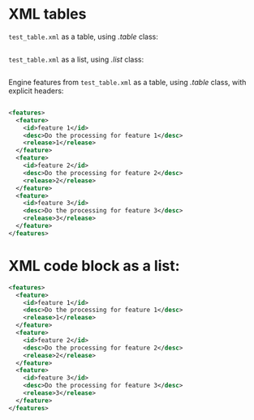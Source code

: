 # XML tables

`test_table.xml` as a table, using *.table* class:

~~~~~ {.xml .table include="test_table.xml" caption="XML Test Table" widths="[0.3, 0.6, 0.1]" columns='["id", "desc", "release"]' root="frontend"}
~~~~~


`test_table.xml` as a list, using *.list* class:

~~~~~ {.xml .list include="test_table.xml"  columns='["id", "desc", "release"]' root="frontend"}
~~~~~

Engine features from `test_table.xml` as a table, using *.table* class,
with explicit headers:

~~~~~ {.xml .table include="test_table.xml" columns='["id", "desc", "release"]' widths="[0.3, 0.6, 0.1]" align='["c", "l", "r"]' headers='["Feature", "Description", "Rel"]' root="engine"}
~~~~~

~~~~~ {.xml .table  caption="XML Test Table (immediate)" widths="[0.3, 0.6, 0.1]" columns='["id", "desc", "release"]' root="features" child="footure"}
<features>
  <feature>
    <id>feature 1</id>
    <desc>Do the processing for feature 1</desc>
    <release>1</release>
  </feature>
  <feature>
    <id>feature 2</id>
    <desc>Do the processing for feature 2</desc>
    <release>2</release>
  </feature>
  <feature>
    <id>feature 3</id>
    <desc>Do the processing for feature 3</desc>
    <release>3</release>
  </feature>
</features>
~~~~~

# XML code block as a list:

~~~~~ {.xml .list  columns='["id", "desc", "release"]' root="features"}
<features>
  <feature>
    <id>feature 1</id>
    <desc>Do the processing for feature 1</desc>
    <release>1</release>
  </feature>
  <feature>
    <id>feature 2</id>
    <desc>Do the processing for feature 2</desc>
    <release>2</release>
  </feature>
  <feature>
    <id>feature 3</id>
    <desc>Do the processing for feature 3</desc>
    <release>3</release>
  </feature>
</features>
~~~~~
